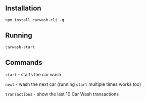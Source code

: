 ## Installation
`npm install carwash-cli -g`

## Running
`carwash-start`

## Commands
`start` - starts the car wash

`next` - wash the next car (running `start` multiple times works too)

`transactions` - show the last 10 Car Wash transactions